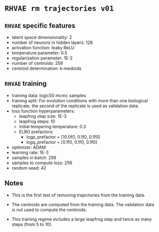 # `RHVAE rm trajectories v01`

## `RHVAE` specific features

- latent space dimensionality: 2
- number of neurons in hidden layers: 128
- activation function: leaky ReLU
- temperature parameter: 0.5
- regularization parameter: 1E-2
- number of centroids: 256
- centroid determination: k-medoids

## `RHVAE` training

- training data: logic50 mcmc samples
- training split: For evolution conditions with more than one biological
  replicate, the second of the replicate is used as validation data.
- loss function hyperparameters:
    - leapfrog step size: 1E-3
    - leapfrog steps: 10
    - initial tempering temperature: 0.3
    - ELBO prefactors:
        - logp_prefactor = [10.0f0, 0.1f0, 0.1f0]
        - logq_prefactor = [0.1f0, 0.1f0, 0.1f0]
- optimizer: ADAM
- learning rate: 1E-3
- samples in batch: 256
- samples to compute loss: 256
- random seed: 42

## Notes

- This is the first test of removing trajectories from the training data. 

- The centroids are computed from the training data. The validation data is not
  used to compute the centroids.

- This training regime includes a large leapfrog step and twice as many steps
  (from 5 to 10).

